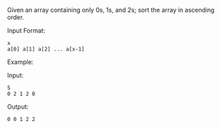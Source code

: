 Given an array containing only 0s, 1s, and 2s; sort the array in ascending order.

Input Format:
```
x
a[0] a[1] a[2] ... a[x-1]
```

Example:

Input:
```
5
0 2 1 2 0
```
Output:
```
0 0 1 2 2
```
